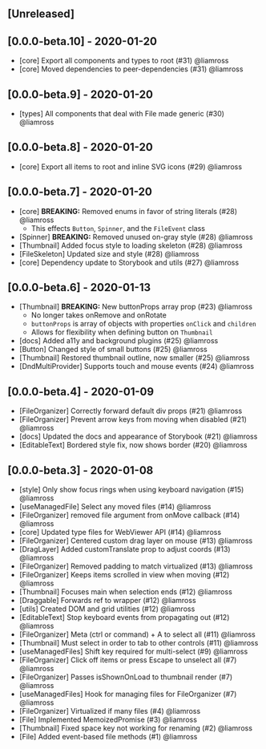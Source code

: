 ## [Unreleased]

## [0.0.0-beta.10] - 2020-01-20

- [core] Export all components and types to root (#31) @liamross
- [core] Moved dependencies to peer-dependencies (#31) @liamross

## [0.0.0-beta.9] - 2020-01-20

- [types] All components that deal with File made generic (#30) @liamross

## [0.0.0-beta.8] - 2020-01-20

- [core] Export all items to root and inline SVG icons (#29) @liamross

## [0.0.0-beta.7] - 2020-01-20

- [core] **BREAKING:** Removed enums in favor of string literals (#28) @liamross
  - This effects `Button`, `Spinner`, and the `FileEvent` class
- [Spinner] **BREAKING:** Removed unused on-gray style (#28) @liamross
- [Thumbnail] Added focus style to loading skeleton (#28) @liamross
- [FileSkeleton] Updated size and style (#28) @liamross
- [core] Dependency update to Storybook and utils (#27) @liamross

## [0.0.0-beta.6] - 2020-01-13

- [Thumbnail] **BREAKING:** New buttonProps array prop (#23) @liamross
  - No longer takes onRemove and onRotate
  - `buttonProps` is array of objects with properties `onClick` and `children`
  - Allows for flexibility when defining button on `Thumbnail`
- [docs] Added a11y and background plugins (#25) @liamross
- [Button] Changed style of small buttons (#25) @liamross
- [Thumbnail] Restored thumbnail outline, now smaller (#25) @liamross
- [DndMultiProvider] Supports touch and mouse events (#24) @liamross

## [0.0.0-beta.4] - 2020-01-09

- [FileOrganizer] Correctly forward default div props (#21) @liamross
- [FileOrganizer] Prevent arrow keys from moving when disabled (#21) @liamross
- [docs] Updated the docs and appearance of Storybook (#21) @liamross
- [EditableText] Bordered style fix, now shows border (#20) @liamross

## [0.0.0-beta.3] - 2020-01-08

- [style] Only show focus rings when using keyboard navigation (#15) @liamross
- [useManagedFile] Select any moved files (#14) @liamross
- [FileOrganizer] removed file argument from onMove callback (#14) @liamross
- [core] Updated type files for WebViewer API (#14) @liamross
- [FileOrganizer] Centered custom drag layer on mouse (#13) @liamross
- [DragLayer] Added customTranslate prop to adjust coords (#13) @liamross
- [FileOrganizer] Removed padding to match virtualized (#13) @liamross
- [FileOrganizer] Keeps items scrolled in view when moving (#12) @liamross
- [Thumbnail] Focuses main when selection ends (#12) @liamross
- [Draggable] Forwards ref to wrapper (#12) @liamross
- [utils] Created DOM and grid utilities (#12) @liamross
- [EditableText] Stop keyboard events from propagating out (#12) @liamross
- [FileOrganizer] Meta (ctrl or command) + A to select all (#11) @liamross
- [Thumbnail] Must select in order to tab to other controls (#11) @liamross
- [useManagedFiles] Shift key required for multi-select (#9) @liamross
- [FileOrganizer] Click off items or press Escape to unselect all (#7) @liamross
- [FileOrganizer] Passes isShownOnLoad to thumbnail render (#7) @liamross
- [useManagedFiles] Hook for managing files for FileOrganizer (#7) @liamross
- [FileOrganizer] Virtualized if many files (#4) @liamross
- [File] Implemented MemoizedPromise (#3) @liamross
- [Thumbnail] Fixed space key not working for renaming (#2) @liamross
- [File] Added event-based file methods (#1) @liamross
